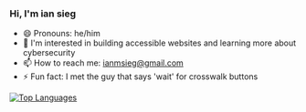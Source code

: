 ### Hi, I'm ian sieg

- 😄 Pronouns: he/him
- 👀 I'm interested in building accessible websites and learning more about cybersecurity
- 📫 How to reach me: ianmsieg@gmail.com
- ⚡ Fun fact: I met the guy that says 'wait' for crosswalk buttons

<a href="https://github.com/ian-sieg" align="left"><img src="https://github-readme-stats.vercel.app/api/top-langs/?username=ian-sieg&layout=compact&langs_count=6&title_color=ADEFD1FF&text_color=f5f5f5&icon_color=14b8a6&bg_color=171717&hide_border=true&locale=en&custom_title=Top%20%Languages" alt="Top Languages" /></a>
